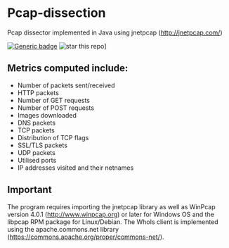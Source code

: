 # Pcap-dissection
Pcap dissector implemented in Java using jnetpcap (http://jnetpcap.com/)

[![Generic badge](https://img.shields.io/badge/<WIRESHARK>-<PCAP>-<COLOR>.svg)](https://shields.io/)
![star this repo](http://githubbadges.com/star.svg?user=arisath&repo=Pcap-dissection)]

## Metrics computed include:
* Number of packets sent/received
* HTTP packets
* Number of GET requests
* Number of POST requests
* Images downloaded
* DNS packets
* TCP packets
* Distribution of TCP flags
* SSL/TLS packets
* UDP packets
* Utilised ports
* IP addresses visited and their netnames

## Important 
The program requires importing the jnetpcap library as well as WinPcap version 4.0.1 (http://www.winpcap.org) or later for Windows OS and the libpcap RPM package for Linux/Debian. The WhoIs client is implemented using the apache.commons.net library (https://commons.apache.org/proper/commons-net/).

